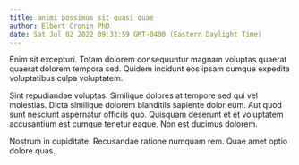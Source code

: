 ```yaml
---
title: animi possimus sit quasi quae
author: Elbert Cronin PhD
date: Sat Jul 02 2022 09:33:59 GMT-0400 (Eastern Daylight Time)
---
```

Enim sit excepturi. Totam dolorem consequuntur magnam voluptas quaerat quaerat dolorem tempora sed. Quidem incidunt eos ipsam cumque expedita voluptatibus culpa voluptatem.

 Sint repudiandae voluptas. Similique dolores at tempore sed qui vel molestias. Dicta similique dolorem blanditiis sapiente dolor eum. Aut quod sunt nesciunt aspernatur officiis quo. Quisquam deserunt et et voluptatem accusantium est cumque tenetur eaque. Non est ducimus dolorem.

 Nostrum in cupiditate. Recusandae ratione numquam rem. Quae amet optio dolore quas.